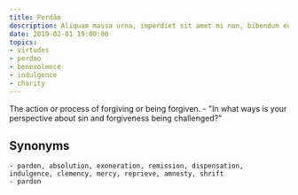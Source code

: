 ```yaml
---
title: Perdão
description: Aliquam massa urna, imperdiet sit amet mi non, bibendum euismod est.
date: 2019-02-01 19:00:00
topics: 
- virtudes
- perdao
- benevolence
- indulgence
- charity
---
```


The action or process of forgiving or being forgiven.
	- "In what ways is your perspective about sin and forgiveness being challenged?"

## Synonyms
	- pardon, absolution, exoneration, remission, dispensation, indulgence, clemency, mercy, reprieve, amnesty, shrift
	- pardon

